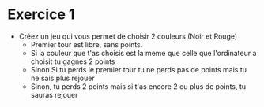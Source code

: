 # Exercice 1
- Créez un jeu qui vous permet de choisir 2 couleurs (Noir et Rouge)
    - Premier tour est libre, sans points.
    - Si la couleur que t'as choisis est la meme que celle que l'ordinateur a choisit tu gagnes 2 points
    - Sinon Si tu perds le premier tour tu ne perds pas de points mais tu ne sais plus rejouer
    - Sinon, tu perds 2 points mais si t'as encore 2 ou plus de points, tu sauras rejouer 
    



